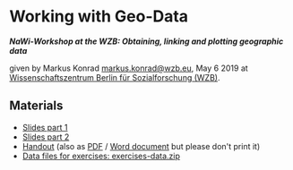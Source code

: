 # Working with Geo-Data

***NaWi-Workshop at the WZB: Obtaining, linking and plotting geographic data***

given by Markus Konrad <markus.konrad@wzb.eu>, May 6 2019 at [Wissenschaftszentrum Berlin für Sozialforschung (WZB)](https://wzb.eu).


## Materials

- [Slides part 1](geodata_workshop.html)
- [Slides part 2](geodata_workshop2.html)
- [Handout](geodata_handout.html) (also as [PDF](geodata_handout.pdf) / [Word document](geodata_handout.docx) but please don't print it)
- [Data files for exercises: exercises-data.zip](exercises/exercises-data.zip)
